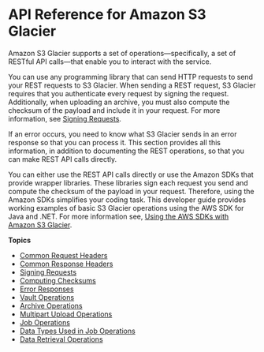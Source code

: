 # API Reference for Amazon S3 Glacier<a name="amazon-glacier-api"></a>

Amazon S3 Glacier supports a set of operations—specifically, a set of RESTful API calls—that enable you to interact with the service\. 

You can use any programming library that can send HTTP requests to send your REST requests to S3 Glacier\. When sending a REST request, S3 Glacier requires that you authenticate every request by signing the request\. Additionally, when uploading an archive, you must also compute the checksum of the payload and include it in your request\. For more information, see [Signing Requests](amazon-glacier-signing-requests.md)\.

If an error occurs, you need to know what S3 Glacier sends in an error response so that you can process it\. This section provides all this information, in addition to documenting the REST operations, so that you can make REST API calls directly\. 

You can either use the REST API calls directly or use the Amazon SDKs that provide wrapper libraries\. These libraries sign each request you send and compute the checksum of the payload in your request\. Therefore, using the Amazon SDKs simplifies your coding task\. This developer guide provides working examples of basic S3 Glacier operations using the AWS SDK for Java and \.NET\. For more information see, [Using the AWS SDKs with Amazon S3 Glacier](using-aws-sdk.md)\.

**Topics**
+ [Common Request Headers](api-common-request-headers.md)
+ [Common Response Headers](api-common-response-headers.md)
+ [Signing Requests](amazon-glacier-signing-requests.md)
+ [Computing Checksums](checksum-calculations.md)
+ [Error Responses](api-error-responses.md)
+ [Vault Operations](vault-operations.md)
+ [Archive Operations](archive-operations.md)
+ [Multipart Upload Operations](multipart-archive-operations.md)
+ [Job Operations](job-operations.md)
+ [Data Types Used in Job Operations](api-data-types.md)
+ [Data Retrieval Operations](data-retrieval-policy-operations.md)